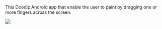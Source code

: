 This Doodlz Android app that enable the user to paint by dragging one or more fingers across the screen.


![](app/src/main/res/drawable/images/filename%20sc1.jpeg)
